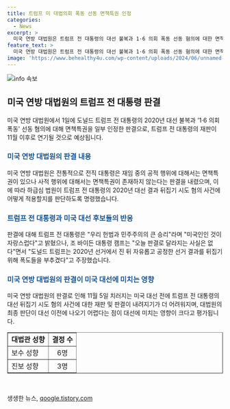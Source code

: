 ```yaml
---
title: 트럼프 미 대법의회 폭동 선동 면책특권 인정
categories:
  - News
excerpt: >
  미국 연방 대법원은 트럼프 전 대통령의 대선 불복과 1·6 의회 폭동 선동 혐의에 대한 면책특권을 인정, 이로 인해 재판은 11월 이후로 미뤄질 전망. 하급심 법원에 법리 판단 명령 내림. 주변 평가는 트럼프에게 정치적 선물이라는데, 트럼프는 판결 후 우리 헌법과 민주주의의 큰 승리라고 밝히고, 조 바이든 캠프는 판결 변화 없다 주장. 11월에는 TV토론이 예정되어 있음.
feature_text: >
  미국 연방 대법원은 트럼프 전 대통령의 대선 불복과 1·6 의회 폭동 선동 혐의에 대한 면책특권을 인정, 이로 인해 재판은 11월 이후로 미뤄질 전망. 하급심 법원에 법리 판단 명령 내림. 주변 평가는 트럼프에게 정치적 선물이라는데, 트럼프는 판결 후 우리 헌법과 민주주의의 큰 승리라고 밝히고, 조 바이든 캠프는 판결 변화 없다 주장. 11월에는 TV토론이 예정되어 있음.
image: 'https://www.behealthy4u.com/wp-content/uploads/2024/06/unnamed-file.png'
---
```


<p><img src="https://www.behealthy4u.com/wp-content/uploads/2024/06/unnamed-file.png" alt="info 속보" /></p>

<h2 data-ke-size="size26">미국 연방 대법원의 트럼프 전 대통령 판결</h2>

<p data-ke-size="size16">미국 연방 대법원에서 1일에 도널드 트럼프 전 대통령의 2020년 대선 불복과 '1·6 의회 폭동' 선동 혐의에 대해 면책특권을 일부 인정한 판결으로, 트럼프 전 대통령의 재판이 11월 이후로 연기될 것으로 예상됩니다.</p>

<h3><b><span style="color: #1a5490;">미국 연방 대법원의 판결 내용</span></b></h3>

<p data-ke-size="size16">미국 연방 대법원은 전통적으로 전직 대통령은 재임 중의 공적 행위에 대해서는 면책특권이 있으나 사적 행위에 대해서는 면책특권이 존재하지 않는다는 판결을 내렸으며, 이에 따라 하급심 법원이 트럼프 전 대통령의 2020년 대선 결과 뒤집기 시도 혐의 사건에 어떻게 적용할지를 판단하도록 명령했습니다.</p>

<h3><b><span style="color: #1a5490;">트럼프 전 대통령과 미국 대선 후보들의 반응</span></b></h3>

<p data-ke-size="size16">판결에 대해 트럼프 전 대통령은 "우리 헌법과 민주주의의 큰 승리"라며 "미국인인 것이 자랑스럽다"고 밝혔으나, 조 바이든 대통령 캠프는 "오늘 판결로 달라지는 사실은 없다"면서 "도널드 트럼프는 2020년 선거에서 진 뒤 자유롭고 공정한 선거 결과를 뒤집기 위해 폭도들을 부추겼다"고 주장했습니다.</p>

<h3><b><span style="color: #1a5490;">미국 연방 대법원의 판결이 미국 대선에 미치는 영향</span></b></h3>

<p data-ke-size="size16">미국 연방 대법원의 판결로 인해 11월 5일 치러지는 미국 대선 전에 트럼프 전 대통령의 대선 뒤집기 시도 혐의 사건에 대한 재판 및 판결이 내려지기가 더 어려워지며, 대법원의 최종 판단이 대선 이전에 나오기 어렵다는 점이 대선에 미치는 영향이 크다고 평가됩니다.</p>

<table style="width: 100%;" border="1">
<tbody>
<tr>
<td><b>대법관 성향</b></td>
<td><b>결정 수</b></td>
</tr>
<tr>
<td>보수 성향</td>
<td style="text-align: center;">6명</td>
</tr>
<tr>
<td>진보 성향</td>
<td style="text-align: center;">3명</td>
</tr>
</tbody>
</table>

<p data-ke-size="size16">&nbsp;</p>
생생한 뉴스, <a href="https://qoogle.tistory.com" rel="dofollow">qoogle.tistory.com</a>


